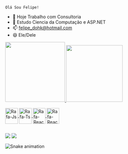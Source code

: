  ##
    Olá Sou Felipe!

- 🔭 Hoje Trabalho com Consultoria
- 🌱 Estudo Ciencia da Computação e ASP.NET
- 📫 felipe_dohk@hotmail.com
- 😄 Ele/Dele

<div>

  <a href="https://github.com/KiFelipe">
  <img height="190em" src="https://github-readme-stats.vercel.app/api?username=KiFelipe&show_icons=true&theme=highcontrast&include_all_commits=true&count_private=true"/>
  <img height="180em" src="https://github-readme-stats.vercel.app/api/top-langs/?username=KiFelipe&layout=compact&langs_count=&theme=highcontrast"/>
  
</div>


<div style="display: inline_block"><br>

  <img align="center" alt="Rafa-Js" height="50" width="40" src="https://cdn.jsdelivr.net/gh/devicons/devicon/icons/c/c-plain.svg">
  <img align="center" alt="Rafa-Ts" height="50" width="40" src="https://cdn.jsdelivr.net/gh/devicons/devicon/icons/oracle/oracle-original.svg">
  <img align="center" alt="Rafa-React" height="50" width="40" src="https://cdn.jsdelivr.net/gh/devicons/devicon/icons/csharp/csharp-plain.svg"> 
  <img align="center" alt="Rafa-React" height="50" width="40" src="https://cdn.jsdelivr.net/gh/devicons/devicon/icons/git/git-original.svg">
  
</div>

 ##

<div>
  <a href = "mailto:felipe_dohk@hotmail.com"><img src="https://img.shields.io/badge/Gmail-D14836?style=for-the-badge&logo=gmail&logoColor=white" target="_blank"></a>
  <a href="https://www.linkedin.com/in/felipevieira1995" target="_blank"><img src="https://img.shields.io/badge/-LinkedIn-%230077B5?style=for-the-badge&logo=linkedin&logoColor=white" target="_blank"></a>   
</div>

![Snake animation](https://github.com/rafaballerini2/KiFelipe/blob/output/github-contribution-grid-snake.svg)

